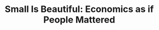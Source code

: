 ---
"\uFEFFauthors": E. F. Schumacher
title: 'Small Is Beautiful: Economics as if People Mattered'
layout: post
---